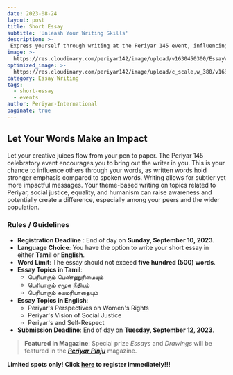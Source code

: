 ```yaml
---
date: 2023-08-24
layout: post
title: Short Essay
subtitle: 'Unleash Your Writing Skills'
description: >-
 Express yourself through writing at the Periyar 145 event, influencing others with your words.
image: >-
  https://res.cloudinary.com/periyar142/image/upload/v1630450300/EssayWriting_upbjln.jpg
optimized_image: >-
  https://res.cloudinary.com/periyar142/image/upload/c_scale,w_380/v1630450300/EssayWriting_upbjln.jpg
category: Essay Writing
tags:
  - short-essay
  - events
author: Periyar-International
paginate: true
---
```


## Let Your Words Make an Impact

Let your creative juices flow from your pen to paper. The Periyar 145 celebratory event encourages you to bring out the writer in you. This is your chance to influence others through your words, as written words hold stronger emphasis compared to spoken words. Writing allows for subtler yet more impactful messages. Your theme-based writing on topics related to Periyar, social justice, equality, and humanism can raise awareness and potentially create a difference, especially among your peers and the wider population.

### Rules / Guidelines
- **Registration Deadline** : End of day on **Sunday, September 10, 2023**.
- **Language Choice**: You have the option to write your short essay in either **Tamil** or **English**.
- **Word Limit**: The essay should not exceed **five hundred (500) words**.
- **Essay Topics in Tamil**:
  - பெரியாரும் பெண்ணுரிமையும்
  - பெரியாரும் சமூக நீதியும்
  - பெரியாரும் சுயமரியாதையும்
- **Essay Topics in English**:
  - Periyar's Perspectives on Women's Rights
  - Periyar's Vision of Social Justice
  - Periyar's and Self-Respect 
- **Submission Deadline**: End of day on **Tuesday, September 12, 2023**.

>**Featured in Magazine**: Special prize *Essays* and *Drawings* will be featured in the 
>[***Periyar Pinju***](https://periyarpinju.com/) magazine.

**Limited spots only! Click [here](/register/) to register immediately!!!**